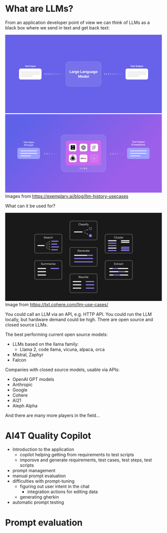 # What are LLMs?

From an application developer point of view we can think of LLMs as a black box where we send in text and get back text:

![LLM](image.png)
![LLM2](image-1.png)
Images from https://exemplary.ai/blog/llm-history-usecases

What can it be used for?

![Alt text](image-2.png)
Image from https://txt.cohere.com/llm-use-cases/

You could call an LLM via an API, e.g. HTTP API.
You could run the LLM locally, but hardware demand could be high.
There are open source and closed source LLMs.

The best performing current open source models:
- LLMs based on the llama family:
    - Llama 2, code llama, vicuna, alpaca, orca 
- Mistral, Zaphyr
- Falcon

Companies with closed source models, usable via APIs:
- OpenAI GPT models
- Anthropic
- Google
- Cohere
- AI21
- Aleph Alpha

And there are many more players in the field...

# AI4T Quality Copilot

- Introduction to the application
    - copilot helping getting from requirements to test scripts
    - imporove and generate requirements, test cases, test steps, test scripts
- prompt management
- manual prompt evaluation
- difficulties with prompt-tuning
    - figuring out user intent in the chat
        - integration actions for editing data
    - generating gherkin
- automatic prompt testing

# Prompt evaluation
